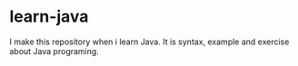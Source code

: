 # learn-java
I make this repository when i learn Java. It is  syntax, example and exercise about Java programing.
